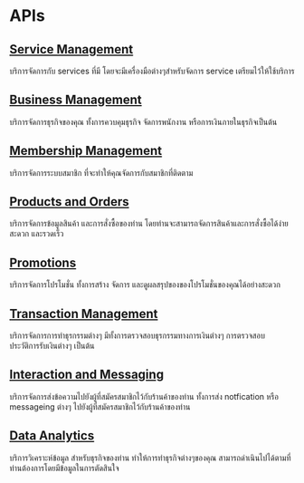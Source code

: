 # APIs

## [Service Management](https://mana-sand-portal.developer.azure-api.net/api-details#api=dev-master-service-management "Link To sandbox")

บริการจัดการกับ services ที่มี โดยจะมีเครื่องมือต่างๆสำหรับจัดการ service เตรียมไว้ให้ใช้บริการ

## [Business Management](https://mana-sand-portal.developer.azure-api.net/apis "Link To sandbox")

บริการจัดการธุรกิจของคุณ ทั้งการควบคุมธุรกิจ จัดการพนักงาน หรือการเงินภายในธุรกิจเป็นต้น

## [Membership Management](https://mana-sand-portal.developer.azure-api.net/apis "Link To sandbox")

บริการจัดการระบบสมาชิก ที่จะทำให้คุณจัดการกับสมาชิกที่ติดตาม

## [Products and Orders](https://mana-sand-portal.developer.azure-api.net/apis "Link To sandbox")

บริการจัดการข้อมูลสินค้า และการสั่งซื้อของท่าน โดยท่านจะสามารถจัดการสินค้าและการสั่งซื้อได้ง่าย สะดวก และรวดเร็ว

## [Promotions](https://mana-sand-portal.developer.azure-api.net/apis "Link To sandbox")

บริการจัดการโปรโมชั่น ทั้งการสร้าง จัดการ และดูผลสรุปของของโปรโมชั่นของคุณได้อย่างสะดวก

## [Transaction Management](https://mana-sand-portal.developer.azure-api.net/apis "Link To sandbox")

บริการจัดการการทำธุรกรรมต่างๆ มีทั้งการตรวจสอบธุรกรรมทางการเงินต่างๆ การตรวจสอบประวัติการรับเงินต่างๆ เป็นต้น

## [Interaction and Messaging](https://mana-sand-portal.developer.azure-api.net/apis "Link To sandbox")

บริการจัดการส่งข้อความไปยังผู้ที่สมัครสมาชิกไว้กับร้านค้าของท่าน ทั้งการส่ง notfication หรือ messageing ต่างๆ ไปยังผู้ที่สมัครสมาชิกไว้กับร้านค้าของท่าน

## [Data Analytics](https://mana-sand-portal.developer.azure-api.net/apis "Link To sandbox")

บริการวิเคราะห์ข้อมูล สำหรับธุรกิจของท่าน ทำให้การทำธุรกิจต่างๆของคุณ สามารถดำเนินไปได้ตามที่ท่านต้องการโดยมีข้อมูลในการตัดสินใจ